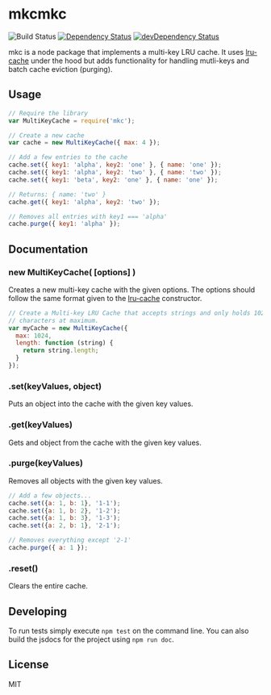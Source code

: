 # mkcmkc
![Build Status](https://travis-ci.org/rsandor/mkc.svg?branch=master)
[![Dependency Status](https://david-dm.org/rsandor/mkc.svg)](https://david-dm.org/rsandor/mkc)
[![devDependency Status](https://david-dm.org/rsandor/mkc/dev-status.svg)](https://david-dm.org/rsandor/mkc#info=devDependencies)

mkc is a node package that implements a multi-key LRU cache. It uses
[lru-cache](https://github.com/isaacs/node-lru-cache) under the hood but adds
functionality for handling mutli-keys and batch cache eviction (purging).

## Usage

```js
// Require the library
var MultiKeyCache = require('mkc');

// Create a new cache
var cache = new MultiKeyCache({ max: 4 });

// Add a few entries to the cache
cache.set({ key1: 'alpha', key2: 'one' }, { name: 'one' });
cache.set({ key1: 'alpha', key2: 'two' }, { name: 'two' });
cache.set({ key1: 'beta', key2: 'one' }, { name: 'one' });

// Returns: { name: 'two' }
cache.get({ key1: 'alpha', key2: 'two' });

// Removes all entries with key1 === 'alpha'
cache.purge({ key1: 'alpha' });
```

## Documentation

### new MultiKeyCache( [options] )
Creates a new multi-key cache with the given options. The options should follow
the same format given to the [lru-cache](https://github.com/isaacs/node-lru-cache)
constructor.

```js
// Create a Multi-key LRU Cache that accepts strings and only holds 1024
// characters at maximum.
var myCache = new MultiKeyCache({
  max: 1024,
  length: function (string) {
    return string.length;
  }
});
```

### .set(keyValues, object)
Puts an object into the cache with the given key values.

### .get(keyValues)
Gets and object from the cache with the given key values.

### .purge(keyValues)
Removes all objects with the given key values.

```js
// Add a few objects...
cache.set({a: 1, b: 1}, '1-1');
cache.set({a: 1, b: 2}, '1-2');
cache.set({a: 1, b: 3}, '1-3');
cache.set({a: 2, b: 1}, '2-1');

// Removes everything except '2-1'
cache.purge({ a: 1 });
```

### .reset()
Clears the entire cache.


## Developing
To run tests simply execute `npm test` on the command line. You can also build
the jsdocs for the project using `npm run doc`.

## License

MIT
